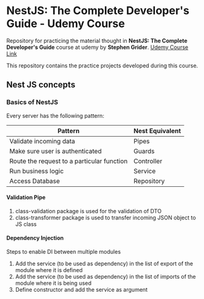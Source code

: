 # NestJS: The Complete Developer's Guide - Udemy Course

Repository for practicing the material thought in **NestJS: The Complete Developer's Guide** course at udemy by **Stephen Grider**. [Udemy Course Link](https://www.udemy.com/course/nestjs-the-complete-developers-guide)

This repository contains the practice projects developed during this course.

## Nest JS concepts

### Basics of NestJS
Every server has the following pattern:

| Pattern | Nest Equivalent |
|--|--|
| Validate incoming data | Pipes |
| Make sure user is authenticated| Guards |
| Route the request to a particular function| Controller|
| Run business logic| Service |
| Access Database| Repository |


#### Validation Pipe
1. class-validation package is used for the validation of DTO
2. class-transformer package is used to transfer incoming JSON object to JS class


#### Dependency Injection
Steps to enable DI between multiple modules
1. Add the service (to be used as dependency) in the list of export of the module where it is defined
2. Add the service (to be used as dependency) in the list of imports of the module where it is being used
3. Define constructor and add the service as argument
